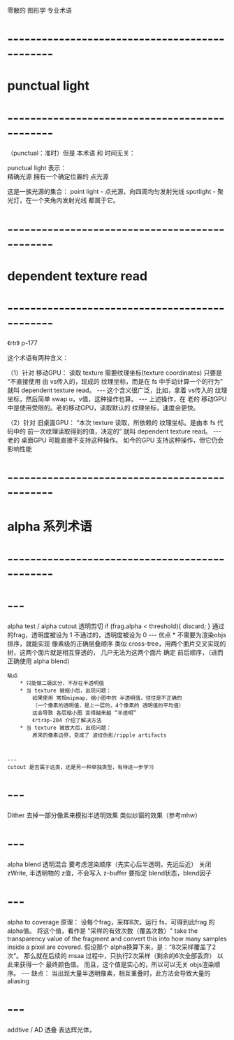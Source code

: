 零散的 图形学 专业术语


# ---------------------------------------------- #
#             punctual light
# ---------------------------------------------- #
（punctual：准时）但是 本术语 和 时间无关：

punctual light 表示：   
    精确光源
    拥有一个确定位置的 点光源
    
这是一族光源的集合：
    point light - 点光源，向四周均匀发射光线
    spotlight   - 聚光灯，在一个夹角内发射光线
都属于它。



# ---------------------------------------------- #
#          dependent texture read   
# ---------------------------------------------- #
《rtr》 p-177

这个术语有两种含义：


（1）针对 移动GPU：
    读取 texture 需要纹理坐标(texture coordinates)
    只要是 
        “不直接使用 由 vs传入的，现成的 纹理坐标，而是在 fs 中手动计算一个的行为”
    就叫 dependent texture read。
    ---
    这个含义很广泛，比如，拿着 vs传入的 纹理坐标，然后简单 swap u，v值，这种操作也算。
    ---
    上述操作，在 老的 移动GPU 中是使用受限的。老的移动GPU，读取默认的 纹理坐标，速度会更快。


（2）针对 旧桌面GPU：
    “本次 texture 读取，所依赖的 纹理坐标。是由本 fs 代码中的 前一次纹理读取得到的值，决定的”
    就叫 dependent texture read。
    ---
    老的 桌面GPU 可能直接不支持这种操作。
    如今的GPU 支持这种操作，但它仍会影响性能



# ---------------------------------------------- #
#              alpha 系列术语
# ---------------------------------------------- #

# ---
alpha test / alpha cutout
    透明剪切
	    if (frag.alpha < threshold){ discard; }
    通过的frag，透明度被设为 1
    不通过的，透明度被设为 0
    ---
    优点
        * 不需要为渲染objs排序，就能实现 像素级的正确层叠顺序
            类似 cross-tree，用两个面片交叉实现的树，这两个面片就是相互穿透的，
            几户无法为这两个面片 确定 前后顺序，（进而正确使用 alpha blend）

    缺点
        * 只能做二极区分，不存在半透明值
        * 当 texture 被缩小后，出现问题：
            如果使用 常规mipmap，缩小图中的 半透明值，往往是不正确的
            （一个像素的透明值，是上一层的，4个像素的 透明值的平均值）
            这会导致 各层缩小图 变得越来越 “半透明”
            《rtr》p-204 介绍了解决方法
        * 当 texture 被放大后，出现问题：
            原来的像素边界，变成了 波纹伪影/ripple artifacts



    ---
    cutout 是否属于这类，还是另一种单独类型，有待进一步学习

# ---
Dither
    去掉一部分像素来模拟半透明效果
    类似纱窗的效果（参考mhw）
    

# ---
alpha blend
    透明混合
	要考虑渲染顺序（先实心后半透明，先远后近）
	关闭 zWrite, 半透明物的 z值，不会写入 z-buffer
	要指定 blend状态，blend因子

# ---
alpha to coverage
    原理：
    设每个frag，采样8次。运行 fs，可得到此frag 的 alpha值。
    将这个值，看作是 "采样的有效次数（覆盖次数）"
        take the transparency value of the fragment 
        and convert this into how many samples inside a pixel are covered.
    假设那个 alpha换算下来，是：“8次采样覆盖了2次”。
    那么就在后续的 msaa 过程中，只执行2次采样（剩余的6次全部丢弃）
    以此来获得一个 最终颜色值。
    而且，这个值是实心的，所以可以无关 objs渲染顺序。
    ---
    缺点：
        当出现大量半透明像素，相互重叠时，此方法会导致大量的 aliasing 
    


# ---
addtive / AD
    透叠
    表达辉光体，






